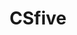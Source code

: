 ---
layout: home

title: CSfive
titleTemplate: Composing Programs

hero:
  name: Composing Programs
  tagline: 计算机的构造与解释 - Python 版的中文翻译
  actions:
    - theme: brand
      text: 开始阅读
      link: /sicp/intro
  image:
    src: /logo.svg
    alt: logo
---